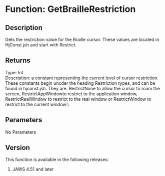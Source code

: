 # Function: GetBrailleRestriction

## Description

Gets the restriction value for the Braille cursor. These values are
located in HjConst.jsh and start with Restrict.

## Returns

Type: Int\
Description: a constant representing the current level of cursor
restriction. These constants begin uncder the heading Restriction types,
and can be found in hjconst.jsh. They are: RestrictNone to allow the
cursor to roam the screen, RestrictAppWindowto restrict to the
application window, RestrictRealWindow to restrict to the real window or
RestrictWindow to restrict to the current window.\

## Parameters

No Parameters

## Version

This function is available in the following releases:

1.  JAWS 4.51 and later
